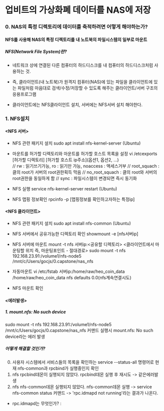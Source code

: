 # 업비트의 가상화폐 데이터를 NAS에 저장

### 0. NAS의 특정 디렉토리에 데이터를 축적하려면 어떻게 해야하는가?
#### NFS를 사용해 NAS의 특정 디렉토리를 내 노트북의 파일시스템의 일부로 마운트
##### NFS(Network File System)란? 
- 네트워크 상에 연결된 다른 컴퓨터의 하드디스크를 내 컴퓨터의 하드디스크처럼 사용하는 것.

- 즉, 클라이언트(내 노트북)가 원격지 컴퓨터(NAS)에 있는 파일을 클라이언트에 있는 파일처럼 
마음대로 검색/수정/저장할 수 있도록 해주는 클라이언트/서버 구조의 응용프로그램

- 클라이언트에는 NFS클라이언트 설치, 서버에는 NFS서버 설치 해야한다.

### 1. NFS설치
#### <NFS 서버>
- NFS 관련 패키지 설치
sudo apt install nfs-kernel-server (Ubuntu)

- 마운트를 허가할 디렉토리와 마운트를 허가할 호스트 목록을 설정
vi /etcexports [허가할 디렉토리] [허가할 호스트 ip주소](옵션1, 옵션2, ...)   
// rw : 읽기쓰기가능, ro : 읽기만 가능, noaccess : 액세스거부
// root_squach : 클의 root가 서버의 root권한획득 막음 
// no_root_squach : 클의 root와 서버의 root권한을 동일하게 함
// sync : 파일시스템이 변경되면 즉시 동기화

- NFS 실행
service nfs-kernel-server restart (Ubuntu)

- NFS 맵핑 정보확인
rpcinfo -p [맵핑정보를 확인하고자하는 특정ip]

#### <NFS 클라이언트>
- NFS 관련 패키지 설치
sudo apt install nfs-common (Ubuntu)

- NFS 서버에서 공유가능한 디렉토리 확인
showmount -e [nfs서버ip]

- NFS 서버에 마운트
mount -t nfs 서버ip:<공유할 디렉토리> <클라이언트에서 마운팅할 위치 즉, 마운팅포인트 - 절대경로>
sudo mount -t nfs 192.168.23.91:/volume1/nfs-node5 /mnt/c/Users/gocjs/0.capstone/nas_nfs

- 자동마운트
vi /etc/fstab
서버ip:/home/raw/heo_coin_data /home/raw/heo_coin_data nfs defaults 0.0(nfs계속연결시도)

- NFS 마운트 확인


#### <에러발생>
##### 1. mount.nfs: No such device
sudo mount -t nfs 192.168.23.91:/volume1/nfs-node5 /mnt/c/Users/gocjs/0.capstone/nas_nfs 
커맨드 실행시 mount.nfs: No such device라는 에러 발생
##### 어떻게 해결할 것인가?
0. 사용자 시스템에서 서비스들의 목록을 확인하는 service --status-all 명령어로 현재 nfs-common과 rpcbind가 실행중인지 확인
1. nfs rpcbind데몬이 실행되지 않았다. rpcbind데몬 실행 후 재시도 -> 같은에러발생
2. nfs nfs-common데몬 실행되지 않았다. nfs-common데몬 실행 -> service nfs-common status 커맨드 -> 'rpc.idmapd not running'라는 결과가 나온다.
  - rpc.idmapd는 무엇인가? : 



